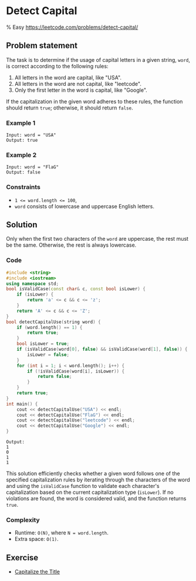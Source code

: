 # Detect Capital 
% Easy https://leetcode.com/problems/detect-capital/
## Problem statement

The task is to determine if the usage of capital letters in a given string, `word`, is correct according to the following rules:

1. All letters in the word are capital, like "USA".
2. All letters in the word are not capital, like "leetcode".
3. Only the first letter in the word is capital, like "Google".

If the capitalization in the given word adheres to these rules, the function should return `true`; otherwise, it should return `false`. 

### Example 1
```text
Input: word = "USA"
Output: true
```

### Example 2
```text
Input: word = "FlaG"
Output: false
```
 

### Constraints

* `1 <= word.length <= 100`,
* `word` consists of lowercase and uppercase English letters.

## Solution 
Only when the first two characters of the `word` are uppercase, the rest must be the same.
Otherwise, the rest is always lowercase.


### Code
```cpp
#include <string>
#include <iostream>
using namespace std;
bool isValidCase(const char& c, const bool isLower) {
    if (isLower) {
        return 'a' <= c && c <= 'z';
    }
    return 'A' <= c && c <= 'Z';
}
bool detectCapitalUse(string word) {
    if (word.length() == 1) {
        return true;
    }
    bool isLower = true;
    if (isValidCase(word[0], false) && isValidCase(word[1], false)) {
        isLower = false;
    }
    for (int i = 1; i < word.length(); i++) {
        if (!isValidCase(word[i], isLower)) {
            return false;
        }
    }
    return true;
}
int main() {
    cout << detectCapitalUse("USA") << endl;
    cout << detectCapitalUse("FlaG") << endl;
    cout << detectCapitalUse("leetcode") << endl;
    cout << detectCapitalUse("Google") << endl;
}
```
```text
Output:
1
0
1
1
```

This solution efficiently checks whether a given word follows one of the specified capitalization rules by iterating through the characters of the word and using the `isValidCase` function to validate each character's capitalization based on the current capitalization type (`isLower`). If no violations are found, the word is considered valid, and the function returns `true`. 

### Complexity

* Runtime: `O(N)`, where `N = word.length`.
* Extra space: `O(1)`.

## Exercise
- [Capitalize the Title](https://leetcode.com/problems/capitalize-the-title/)

